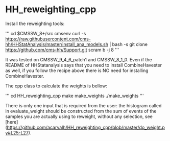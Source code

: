 # HH_reweighting_cpp

Install the reweighting tools:

'''
cd $CMSSW_8+/src
cmsenv
curl -s https://raw.githubusercontent.com/cms-hh/HHStatAnalysis/master/install_ana_models.sh | bash -s
git clone https://github.com/cms-hh/Support.git
scram b -j 8
'''

It was tested on CMSSW_9_4_6_patch1 and CMSSW_8_1_0.
Even if the README of HHStatanalysis says that you need to install CombineHavester as well, if you follow the recipe above there is NO need for installing CombineHavester.

The cpp class to calculate the weights is bellow:

'''
cd HH_reweighting_cpp
make make_weights
./make_weights
'''

There is only one input that is required from the user:
the histogram called in evaluate_weight should be constructed from the sum of events of the samples you are actually using to reweight, without any selection, see [here] (https://github.com/acarvalh/HH_reweighting_cpp/blob/master/do_weight.py#L25-L27).

